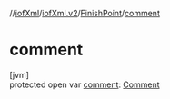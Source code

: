 //[iofXml](../../../index.md)/[iofXml.v2](../index.md)/[FinishPoint](index.md)/[comment](comment.md)

# comment

[jvm]\
protected open var [comment](comment.md): [Comment](../-comment/index.md)
